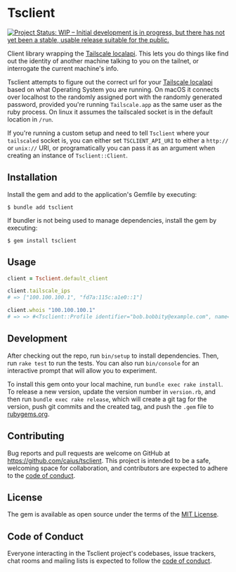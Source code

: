 # Tsclient

[![Project Status: WIP – Initial development is in progress, but there has not yet been a stable, usable release suitable for the public.](https://www.repostatus.org/badges/latest/wip.svg)](https://www.repostatus.org/#wip)

Client library wrapping the [Tailscale localapi][localapi]. This lets you do things like find out the identity of another machine talking to you on the tailnet, or interrogate the current machine's info.

Tsclient attempts to figure out the correct url for your [Tailscale localapi][localapi] based on what Operating System you are running. On macOS it connects over localhost to the randomly assigned port with the randomly generated password, provided you're running `Tailscale.app` as the same user as the ruby process. On linux it assumes the tailscaled socket is in the default location in `/run`.

If you're running a custom setup and need to tell `Tsclient` where your `tailscaled` socket is, you can either set `TSCLIENT_API_URI` to either a `http://` or `unix://` URI, or programatically you can pass it as an argument when creating an instance of `Tsclient::Client`.

[localapi]: https://github.com/tailscale/tailscale/blob/main/ipn/localapi/localapi.go

## Installation

Install the gem and add to the application's Gemfile by executing:

    $ bundle add tsclient

If bundler is not being used to manage dependencies, install the gem by executing:

    $ gem install tsclient

## Usage

```ruby
client = Tsclient.default_client

client.tailscale_ips
# => ["100.100.100.1", "fd7a:115c:a1e0::1"]

client.whois "100.100.100.1"
# => => #<Tsclient::Profile identifier="bob.bobbity@example.com", name="Bob Bobbity", profile_pic_url="www.google.com/images/errors/robot.png", human=true>
```

## Development

After checking out the repo, run `bin/setup` to install dependencies. Then, run `rake test` to run the tests. You can also run `bin/console` for an interactive prompt that will allow you to experiment.

To install this gem onto your local machine, run `bundle exec rake install`. To release a new version, update the version number in `version.rb`, and then run `bundle exec rake release`, which will create a git tag for the version, push git commits and the created tag, and push the `.gem` file to [rubygems.org](https://rubygems.org).

## Contributing

Bug reports and pull requests are welcome on GitHub at https://github.com/caius/tsclient. This project is intended to be a safe, welcoming space for collaboration, and contributors are expected to adhere to the [code of conduct](https://github.com/caius/tsclient/blob/main/CODE_OF_CONDUCT.md).

## License

The gem is available as open source under the terms of the [MIT License](https://opensource.org/licenses/MIT).

## Code of Conduct

Everyone interacting in the Tsclient project's codebases, issue trackers, chat rooms and mailing lists is expected to follow the [code of conduct](https://github.com/caius/tsclient/blob/main/CODE_OF_CONDUCT.md).
